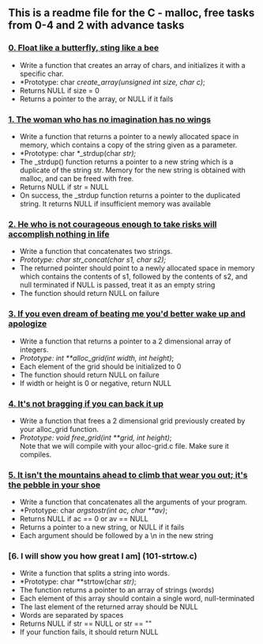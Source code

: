 ## This is a readme file for the C - malloc, free tasks from 0-4 and 2 with advance tasks
		
### [0. Float like a butterfly, sting like a bee](0-create_array.c)		
- Write a function that creates an array of chars, and initializes it with a specific char.
- *Prototype: char *create_array(unsigned int size, char c)*;
- Returns NULL if size = 0
- Returns a pointer to the array, or NULL if it fails
		
### [1. The woman who has no imagination has no wings](1-strdup.c)		
- Write a function that returns a pointer to a newly allocated space in memory, which contains a copy of the string given as a parameter.		
- *Prototype: char *_strdup(char *str);*
- The _strdup() function returns a pointer to a new string which is a duplicate of the string str. Memory for the new string is obtained with malloc, and can be freed with free.		
- Returns NULL if str = NULL
- On success, the _strdup function returns a pointer to the duplicated string. It returns NULL if insufficient memory was available
		
### [2. He who is not courageous enough to take risks will accomplish nothing in life](2-str_concat.c)		
- Write a function that concatenates two strings.
- *Prototype: char str_concat(char s1, char s2);*		
- The returned pointer should point to a newly allocated space in memory which contains the contents of s1, followed by the contents of s2, and null terminated if NULL is passed, treat it as an empty string
- The function should return NULL on failure
		
### [3. If you even dream of beating me you'd better wake up and apologize](3-alloc_grid.c)
- Write a function that returns a pointer to a 2 dimensional array of integers.
- *Prototype: int **alloc_grid(int width, int height)*;		
- Each element of the grid should be initialized to 0
- The function should return NULL on failure
- If width or height is 0 or negative, return NULL
		
### [4. It's not bragging if you can back it up](4-free_grid.c)		
- Write a function that frees a 2 dimensional grid previously created by your alloc_grid function.		
- *Prototype: void free_grid(int **grid, int height)*;		
Note that we will compile with your alloc-grid.c file. Make sure it compiles.
	
### [5. It isn't the mountains ahead to climb that wear you out; it's the pebble in your shoe](100-argstostr.c)	
- Write a function that concatenates all the arguments of your program.		
- *Prototype: char *argstostr(int ac, char **av)*;		
- Returns NULL if ac == 0 or av == NULL
- Returns a pointer to a new string, or NULL if it fails
- Each argument should be followed by a \n in the new string  
		
### [6. I will show you how great I am] (101-strtow.c)		
- Write a function that splits a string into words.
- *Prototype: char **strtow(char *str)*;		
- The function returns a pointer to an array of strings (words)		
- Each element of this array should contain a single word, null-terminated
- The last element of the returned array should be NULL
- Words are separated by spaces
- Returns NULL if str == NULL or str == ""
- If your function fails, it should return NULL

